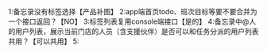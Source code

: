 1:备忘录没有标签选择【产品补图】
2:app端首页todo、班次目标等要不要合并为一个接口返回？【NO】
3:标签列表复用console端接口【是的】
4:备忘录中@人 的用户列表，展示当前门店的人员（含支援伙伴）是否可以和任务分派的用户列表共用？【可以共用】
5: